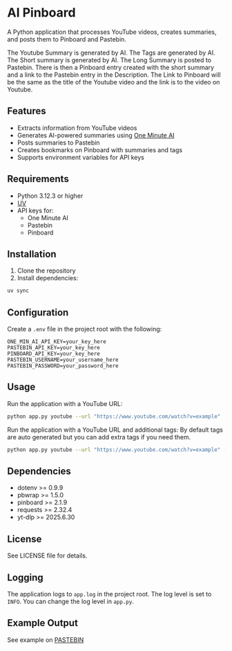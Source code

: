 # AI Pinboard

A Python application that processes YouTube videos, creates summaries, and posts them to Pinboard and Pastebin.

The Youtube Summary is generated by AI.
The Tags are generated by AI.
The Short summary is generated by AI.
The Long Summary is posted to Pastebin.
There is then a Pinboard entry created with the short summary and a link to the Pastebin entry in the Description. The Link to Pinboard will be the same as the title of the Youtube video and the link is to the video on Youtube.

## Features

- Extracts information from YouTube videos
- Generates AI-powered summaries using [One Minute AI](https://1min.ai/)
- Posts summaries to Pastebin
- Creates bookmarks on Pinboard with summaries and tags
- Supports environment variables for API keys

## Requirements

- Python 3.12.3 or higher
- [UV](https://docs.astral.sh/uv/)
- API keys for:
  - One Minute AI
  - Pastebin
  - Pinboard

## Installation

1. Clone the repository
2. Install dependencies:

```bash
uv sync
```

## Configuration

Create a `.env` file in the project root with the following:

```env
ONE_MIN_AI_API_KEY=your_key_here
PASTEBIN_API_KEY=your_key_here
PINBOARD_API_KEY=your_key_here
PASTEBIN_USERNAME=your_username_here
PASTEBIN_PASSWORD=your_password_here
```

## Usage

Run the application with a YouTube URL:

```bash
python app.py youtube --url "https://www.youtube.com/watch?v=example"
```

Run the application with a YouTube URL and additional tags:
By default tags are auto generated but you can add extra tags if you need them.

```bash
python app.py youtube --url "https://www.youtube.com/watch?v=example" --tags "tag1, tag2, tag3"
```

## Dependencies

- dotenv >= 0.9.9
- pbwrap >= 1.5.0
- pinboard >= 2.1.9
- requests >= 2.32.4
- yt-dlp >= 2025.6.30

## License

See LICENSE file for details.

## Logging

The application logs to `app.log` in the project root. The log level is set to `INFO`. You can change the log level in `app.py`.

## Example Output

See example on [PASTEBIN](https://pastebin.com/5TxHwQEP)